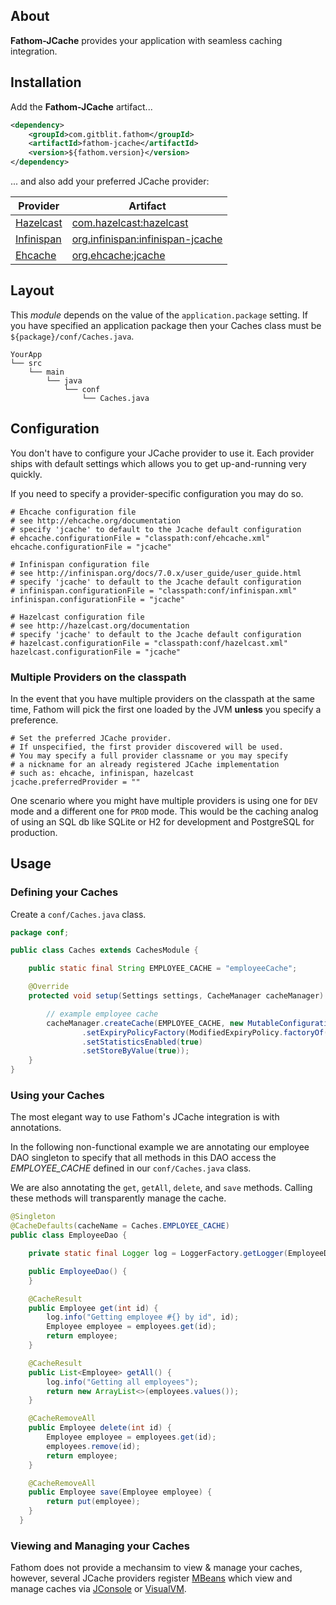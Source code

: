 ## About

**Fathom-JCache** provides your application with seamless caching integration.

## Installation

Add the **Fathom-JCache** artifact...

```xml
<dependency>
    <groupId>com.gitblit.fathom</groupId>
    <artifactId>fathom-jcache</artifactId>
    <version>${fathom.version}</version>
</dependency>
```

... and also add your preferred JCache provider:

| Provider      | Artifact                           |
|---------------|------------------------------------|
| [Hazelcast]   | [com.hazelcast:hazelcast]          |
| [Infinispan]  | [org.infinispan:infinispan-jcache] |
| [Ehcache]     | [org.ehcache:jcache]               |

## Layout

This *module* depends on the value of the `application.package` setting.  If you have specified an application package then your Caches class must be `${package}/conf/Caches.java`.

```
YourApp
└── src
    └── main
        └── java
            └── conf
                └── Caches.java
```

## Configuration

You don't have to configure your JCache provider to use it.  Each provider ships with default settings which allows you to get up-and-running very quickly.

If you need to specify a provider-specific configuration you may do so.

```hocon
# Ehcache configuration file
# see http://ehcache.org/documentation
# specify 'jcache' to default to the Jcache default configuration
# ehcache.configurationFile = "classpath:conf/ehcache.xml"
ehcache.configurationFile = "jcache"

# Infinispan configuration file
# see http://infinispan.org/docs/7.0.x/user_guide/user_guide.html
# specify 'jcache' to default to the Jcache default configuration
# infinispan.configurationFile = "classpath:conf/infinispan.xml"
infinispan.configurationFile = "jcache"

# Hazelcast configuration file
# see http://hazelcast.org/documentation
# specify 'jcache' to default to the Jcache default configuration
# hazelcast.configurationFile = "classpath:conf/hazelcast.xml"
hazelcast.configurationFile = "jcache"
```
### Multiple Providers on the classpath

In the event that you have multiple providers on the classpath at the same time, Fathom will pick the first one loaded by the JVM **unless** you specify a preference.

```hocon
# Set the preferred JCache provider.
# If unspecified, the first provider discovered will be used.
# You may specify a full provider classname or you may specify
# a nickname for an already registered JCache implementation
# such as: ehcache, infinispan, hazelcast
jcache.preferredProvider = ""
```
One scenario where you might have multiple providers is using one for `DEV` mode and a different one for `PROD` mode.  This would be the caching analog of using an SQL db like SQLite or H2 for development and PostgreSQL for production.

## Usage

### Defining your Caches

Create a `conf/Caches.java` class.

```java
package conf;

public class Caches extends CachesModule {

    public static final String EMPLOYEE_CACHE = "employeeCache";

    @Override
    protected void setup(Settings settings, CacheManager cacheManager) {

        // example employee cache
        cacheManager.createCache(EMPLOYEE_CACHE, new MutableConfiguration()
                .setExpiryPolicyFactory(ModifiedExpiryPolicy.factoryOf(Duration.ONE_MINUTE))
                .setStatisticsEnabled(true)
                .setStoreByValue(true));
    }
}
```

### Using your Caches

The most elegant way to use Fathom's JCache integration is with annotations.

In the following non-functional example we are annotating our employee DAO singleton to specify that all methods in this DAO access the *EMPLOYEE_CACHE* defined in our `conf/Caches.java` class.

We are also annotating the `get`, `getAll`, `delete`, and `save` methods.  Calling these methods will transparently manage the cache.

```java
@Singleton
@CacheDefaults(cacheName = Caches.EMPLOYEE_CACHE)
public class EmployeeDao {

    private static final Logger log = LoggerFactory.getLogger(EmployeeDao.class);

    public EmployeeDao() {
    }

    @CacheResult
    public Employee get(int id) {
        log.info("Getting employee #{} by id", id);
        Employee employee = employees.get(id);
        return employee;
    }

    @CacheResult
    public List<Employee> getAll() {
        log.info("Getting all employees");
        return new ArrayList<>(employees.values());
    }

    @CacheRemoveAll
    public Employee delete(int id) {
        Employee employee = employees.get(id);
        employees.remove(id);
        return employee;
    }

    @CacheRemoveAll
    public Employee save(Employee employee) {
        return put(employee);
    }
  }
```

### Viewing and Managing your Caches

Fathom does not provide a mechansim to view & manage your caches, however, several JCache providers register [MBeans] which view and manage caches via [JConsole] or [VisualVM].

[Hazelcast]: http://hazelcast.org
[Infinispan]: http://infinispan.org
[Ehcache]: http://ehcache.org

[Guice]: https://github.com/google/guice
[com.hazelcast:hazelcast]: http://search.maven.org/#search|ga|1|g:"com.hazelcast"%20AND%20a:"hazelcast"
[org.infinispan:infinispan-jcache]: http://search.maven.org/#search|ga|1|g:"org.infinispan"%20AND%20a:"infinispan-jcache"
[org.ehcache:jcache]: http://search.maven.org/#search|ga|1|g:"org.ehcache"%20AND%20a:"jcache"
[MBeans]: https://en.wikipedia.org/wiki/Java_Management_Extensions
[VisualVM]: https://visualvm.java.net/
[JConsole]: http://openjdk.java.net/tools/svc/jconsole
